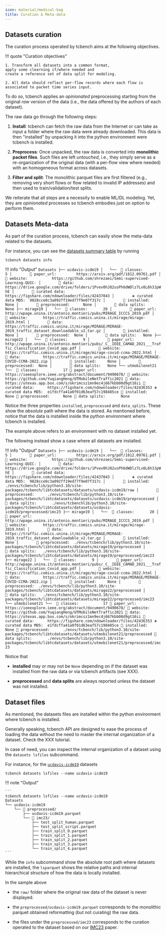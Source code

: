 ```yaml
---
icon: material/medical-bag
title: Curation & Meta-data
---
```


## Datasets curation

The curation process operated by tcbench aims at the following objectives.

!!! quote "Curation objectives"

    1. Transform all datasets into a common format,
    apply some clearning if/where needed and 
    create a reference set of data split for modeling.

    2. All data should reflect per-flow records where each flow is
    associated to packet time series input.


To do so, tcbench applies an *opinionated* preprocessing
starting from the original *raw* version of the data
(i.e., the data offered by the authors of each dataset).

The raw data go through the following steps:

1. __Install__: tcbench can fetch the raw data from the Internet or 
can take as input a folder where the raw data were already downloaded.
This data is then "installed" by unpacking it into
the python environment were tcbench is installed.

2. __Preprocess__: Once unpacked, the raw data 
is converted into __monolithic packet files__.
Such files are left *untouched*, i.e., they simply
serve as a re-organization of the original data
(with a per-flow view where needed) with an
homogeneous format across datasets.

3. __Filter and split__: The monolithic parquet files
are first filtered (e.g., removing very short
flows or flow related to invalid IP addresses) and
then used to train/validation/test splits.

We reiterate that all steps are a necessity
to enable ML/DL modeling. Yet, they are *opinionated* 
processes so tcbench embodies just on option to
perform them.

## Datasets Meta-data

As part of the curation process, 
tcbench can easily show the meta-data
related to the datasets.

For instance, you can see the 
[datasets summary table](/tcbench/datasets/#table-datasets-properties)
by running

```
tcbench datasets info
```

!!! info "Output"
	```
	Datasets
	├── ucdavis-icdm19
	│   └──  🚩 classes:           5
	│        🔗 paper_url:         https://arxiv.org/pdf/1812.09761.pdf
	│        🔗 website:           https://github.com/shrezaei/Semi-supervised-Learning-QUIC-
	│        🔗 data:              https://drive.google.com/drive/folders/1Pvev0hJ82usPh6dWDlz7Lv8L6h3JpWhE
	│        🔗 curated data:      https://figshare.com/ndownloader/files/42437043
	│        ➕ curated data MD5:  9828cce0c3a092ff19ed77f9e07f317c
	│        📁 installed:         None
	│        📁 preprocessed:      None
	│        📁 data splits:       None
	├── mirage19
	│   └──  🚩 classes:       20
	│        🔗 paper_url:     http://wpage.unina.it/antonio.montieri/pubs/MIRAGE_ICCCS_2019.pdf
	│        🔗 website:       https://traffic.comics.unina.it/mirage/mirage-2019.html
	│        🔗 data:          https://traffic.comics.unina.it/mirage/MIRAGE/MIRAGE-2019_traffic_dataset_downloadable_v2.tar.gz
	│        📁 installed:     None
	│        📁 preprocessed:  None
	│        📁 data splits:   None
	├── mirage22
	│   └──  🚩 classes:       9
	│        🔗 paper_url:     http://wpage.unina.it/antonio.montieri/pubs/_C__IEEE_CAMAD_2021___Traffic_Classification_Covid_app.pdf
	│        🔗 website:       https://traffic.comics.unina.it/mirage/mirage-covid-ccma-2022.html
	│        🔗 data:          https://traffic.comics.unina.it/mirage/MIRAGE/MIRAGE-COVID-CCMA-2022.zip
	│        📁 installed:     None
	│        📁 preprocessed:  None
	│        📁 data splits:   None
	└── utmobilenet21
		└──  🚩 classes:           17
			 🔗 paper_url:         https://ieeexplore.ieee.org/abstract/document/9490678/
			 🔗 website:           https://github.com/YuqiangHeng/UTMobileNetTraffic2021
			 🔗 data:              https://utexas.app.box.com/s/okrimcsz1mn9ec4j667kbb00d9gt16ii
			 🔗 curated data:      https://figshare.com/ndownloader/files/42436353
			 ➕ curated data MD5:  e1fdcffa41a0f01d63eaf57c198485ce
			 📁 installed:         None
			 📁 preprocessed:      None
			 📁 data splits:       None
	```

Notice the three properties `installed`, `preprocessed` and `data_splits`.
These show the *absolute* path where the data is stored.
As mentioned before, notice that the data is installed inside
the python environment where tcbench is installed.

The example above refers to an environment with no dataset installed yet.

The following instead show a case where all datasets are installed.

!!! info "Output"
	```
	Datasets
	├── ucdavis-icdm19
	│   └──  🚩 classes:           5
	│        🔗 paper_url:         https://arxiv.org/pdf/1812.09761.pdf
	│        🔗 website:           https://github.com/shrezaei/Semi-supervised-Learning-QUIC-
	│        🔗 data:              https://drive.google.com/drive/folders/1Pvev0hJ82usPh6dWDlz7Lv8L6h3JpWhE
	│        🔗 curated data:      https://figshare.com/ndownloader/files/42437043
	│        ➕ curated data MD5:  9828cce0c3a092ff19ed77f9e07f317c
	│        📁 installed:         ./envs/tcbench/lib/python3.10/site-packages/tcbench/libtcdatasets/datasets/ucdavis-icdm19/raw
	│        📁 preprocessed:      ./envs/tcbench/lib/python3.10/site-packages/tcbench/libtcdatasets/datasets/ucdavis-icdm19/preprocessed
	│        📁 data splits:       ./envs/tcbenchlib/python3.10/site-packages/tcbench/libtcdatasets/datasets/ucdavis-icdm19/preprocessed/imc23
	├── mirage19
	│   └──  🚩 classes:       20
	│        🔗 paper_url:     http://wpage.unina.it/antonio.montieri/pubs/MIRAGE_ICCCS_2019.pdf
	│        🔗 website:       https://traffic.comics.unina.it/mirage/mirage-2019.html
	│        🔗 data:          https://traffic.comics.unina.it/mirage/MIRAGE/MIRAGE-2019_traffic_dataset_downloadable_v2.tar.gz
	│        📁 installed:     None
	│        📁 preprocessed:  ./envs/tcbench/lib/python3.10/site-packages/tcbench/libtcdatasets/datasets/mirage19/preprocessed
	│        📁 data splits:   ./envs/tcbench/lib/python3.10/site-packages/tcbench/libtcdatasets/datasets/mirage19/preprocessed/imc23
	├── mirage22
	│   └──  🚩 classes:       9
	│        🔗 paper_url:     http://wpage.unina.it/antonio.montieri/pubs/_C__IEEE_CAMAD_2021___Traffic_Classification_Covid_app.pdf
	│        🔗 website:       https://traffic.comics.unina.it/mirage/mirage-covid-ccma-2022.html
	│        🔗 data:          https://traffic.comics.unina.it/mirage/MIRAGE/MIRAGE-COVID-CCMA-2022.zip
	│        📁 installed:     None
	│        📁 preprocessed:  ./envs/tcbench/lib/python3.10/site-packages/tcbench/libtcdatasets/datasets/mirage22/preprocessed
	│        📁 data splits:   ./envs/tcbench/lib/python3.10/site-packages/tcbench/libtcdatasets/datasets/mirage22/preprocessed/imc23
	└── utmobilenet21
		└──  🚩 classes:           17
			 🔗 paper_url:         https://ieeexplore.ieee.org/abstract/document/9490678/
			 🔗 website:           https://github.com/YuqiangHeng/UTMobileNetTraffic2021
			 🔗 data:              https://utexas.app.box.com/s/okrimcsz1mn9ec4j667kbb00d9gt16ii
			 🔗 curated data:      https://figshare.com/ndownloader/files/42436353
			 ➕ curated data MD5:  e1fdcffa41a0f01d63eaf57c198485ce
			 📁 installed:         None
			 📁 preprocessed:      ./envs/tcbench/lib/python3.10/site-packages/tcbench/libtcdatasets/datasets/utmobilenet21/preprocessed
			 📁 data splits:       ./envs/tcbench/lib/python3.10/site-packages/tcbench/libtcdatasets/datasets/utmobilenet21/preprocessed/imc23
	```
	
Notice that

* __installed__ may or may not be `None` depending on
    if the dataset was installed from the raw data
    or via tcbench artifacts (see XXX).

* __preprocessed__ and __data splits__ are always
    reported unless the dataset was not installed.

## Dataset files

As mentioned, the datasets files are installed within the 
python environment where tcbench is installed.

Generally speaking, tcbench API are designed to
ease the process of loading the data without
the need to master the internal organization
of a dataset. Check the XXX tutorial.

In case of need, you can inspect the internal
organization of a dataset using the 
`datasets lsfiles` subcommand.

For instance, for the [`ucdavis-icdm19`](/tcbench/datasets/install/ucdavis-icdm19/) datasets
```
tcbench datasets lsfiles --name ucdavis-icdm19
```

!!! note "Output"

	```
	tcbench datasets lsfiles --name ucdavis-icdm19
	Datasets
	└── ucdavis-icdm19
		└── 📁 preprocessed/
			├── ucdavis-icdm19.parquet
			└── 📁 imc23/
				├── test_split_human.parquet
				├── test_split_script.parquet
				├── train_split_0.parquet
				├── train_split_1.parquet
				├── train_split_2.parquet
				├── train_split_3.parquet
				└── train_split_4.parquet
	```

While the `info` subcommand show the absolute root path
where datasets are installed, the `lsparquet` shows
the relative paths and internal hierarchical structure
of how the data is locally installed.

In the sample above

* the `raw/` folder where the original raw data
of the dataset is never displayed.

* the `preprocessed/ucdavis-icdm19.parquet` corresponds
to the monolithic parquet obtained reformatting
(but not curating) the raw data.

* the files under the `preprocessed/imc23` 
corresponds to the curation operated to the
dataset based on our [IMC23](/tcbench/papers/imc23) paper.
